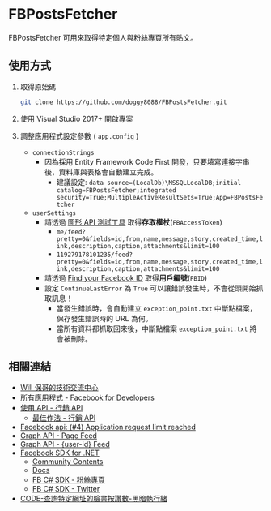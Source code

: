 ﻿# FBPostsFetcher

FBPostsFetcher 可用來取得特定個人與粉絲專頁所有貼文。

## 使用方式

1. 取得原始碼

    ```sh
    git clone https://github.com/doggy8088/FBPostsFetcher.git
    ```

2. 使用 Visual Studio 2017+ 開啟專案

3. 調整應用程式設定參數 ( `app.config` )

    - `connectionStrings`
      - 因為採用 Entity Framework Code First 開發，只要填寫連接字串後，資料庫與表格會自動建立完成。
        - 建議設定: `data source=(LocalDb)\MSSQLLocalDB;initial catalog=FBPostsFetcher;integrated security=True;MultipleActiveResultSets=True;App=FBPostsFetcher`
    - `userSettings`
      - 請透過 [圖形 API 測試工具](https://developers.facebook.com/tools/explorer/) 取得**存取權杖**(`FBAccessToken`)
        - `me/feed?pretty=0&fields=id,from,name,message,story,created_time,link,description,caption,attachments&limit=100`
        - `119279178101235/feed?pretty=0&fields=id,from,name,message,story,created_time,link,description,caption,attachments&limit=100`
      - 請透過 [Find your Facebook ID](https://findmyfbid.com/) 取得**用戶編號**(`FBID`)
      - 設定 `ContinueLastError`  為 `True` 可以讓錯誤發生時，不會從頭開始抓取訊息！
        - 當發生錯誤時，會自動建立 `exception_point.txt` 中斷點檔案，保存發生錯誤時的 URL 為何。
        - 當所有資料都抓取回來後，中斷點檔案 `exception_point.txt` 將會被刪除。

## 相關連結

- [Will 保哥的技術交流中心](https://www.facebook.com/will.fans)
- [所有應用程式 - Facebook for Developers](https://developers.facebook.com/apps/)
- [使用 API - 行銷 API](https://developers.facebook.com/docs/marketing-api/using-the-api)
  - [最佳作法 - 行銷 API](https://developers.facebook.com/docs/marketing-api/best-practices)
- [Facebook api: (#4) Application request limit reached](https://stackoverflow.com/questions/14092989/facebook-api-4-application-request-limit-reached)
- [Graph API - Page Feed](https://developers.facebook.com/docs/graph-api/reference/v3.3/page/feed)
- [Graph API - {user-id} Feed](https://developers.facebook.com/docs/graph-api/reference/v3.3/user/feed)
- [Facebook SDK for .NET](https://github.com/facebook-csharp-sdk/facebook-csharp-sdk)
  - [Community Contents](https://github.com/facebook-csharp-sdk/facebook-csharp-sdk/wiki/Community-Contents)
  - [Docs](https://github.com/facebook-csharp-sdk/facebook-csharp-sdk.github.com/tree/master/docs)
  - [FB C# SDK - 粉絲專頁](https://www.facebook.com/csharpsdk)
  - [FB C# SDK - Twitter](https://twitter.com/csharpsdk)
- [CODE-查詢特定網址的臉書按讚數-黑暗執行緒](https://blog.darkthread.net/blog/get-fb-likes-count/)